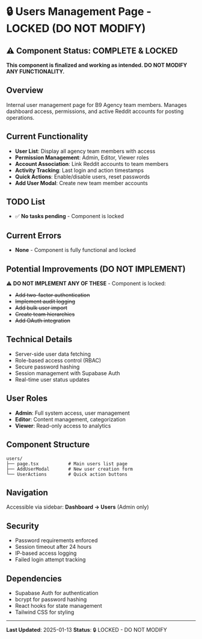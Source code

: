 # 🔒 Users Management Page - LOCKED (DO NOT MODIFY)

## ⚠️ Component Status: COMPLETE & LOCKED
**This component is finalized and working as intended. DO NOT MODIFY ANY FUNCTIONALITY.**

## Overview
Internal user management page for B9 Agency team members. Manages dashboard access, permissions, and active Reddit accounts for posting operations.

## Current Functionality
- **User List**: Display all agency team members with access
- **Permission Management**: Admin, Editor, Viewer roles
- **Account Association**: Link Reddit accounts to team members
- **Activity Tracking**: Last login and action timestamps
- **Quick Actions**: Enable/disable users, reset passwords
- **Add User Modal**: Create new team member accounts

## TODO List
- ✅ **No tasks pending** - Component is locked

## Current Errors
- **None** - Component is fully functional and locked

## Potential Improvements (DO NOT IMPLEMENT)
⚠️ **DO NOT IMPLEMENT ANY OF THESE** - Component is locked:
- ~~Add two-factor authentication~~
- ~~Implement audit logging~~
- ~~Add bulk user import~~
- ~~Create team hierarchies~~
- ~~Add OAuth integration~~

## Technical Details
- Server-side user data fetching
- Role-based access control (RBAC)
- Secure password hashing
- Session management with Supabase Auth
- Real-time user status updates

## User Roles
- **Admin**: Full system access, user management
- **Editor**: Content management, categorization
- **Viewer**: Read-only access to analytics

## Component Structure
```
users/
├── page.tsx           # Main users list page
├── AddUserModal       # New user creation form
└── UserActions        # Quick action buttons
```

## Navigation
Accessible via sidebar: **Dashboard → Users** (Admin only)

## Security
- Password requirements enforced
- Session timeout after 24 hours
- IP-based access logging
- Failed login attempt tracking

## Dependencies
- Supabase Auth for authentication
- bcrypt for password hashing
- React hooks for state management
- Tailwind CSS for styling

---

**Last Updated**: 2025-01-13
**Status**: 🔒 LOCKED - DO NOT MODIFY